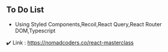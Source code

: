 ## To Do List

- Using Styled Components,Recoil,React Query,React Router DOM,Typescript

✔️ Link : https://nomadcoders.co/react-masterclass